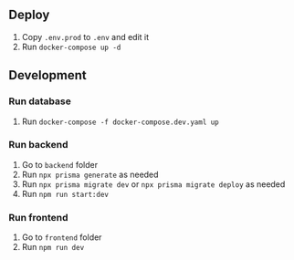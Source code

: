 ## Deploy

1. Copy `.env.prod` to `.env` and edit it
2. Run `docker-compose up -d`

## Development

### Run database
1. Run `docker-compose -f docker-compose.dev.yaml up`

### Run backend
1. Go to `backend` folder
2. Run `npx prisma generate` as needed
3. Run `npx prisma migrate dev` or `npx prisma migrate deploy` as needed
4. Run `npm run start:dev`

### Run frontend
1. Go to `frontend` folder
2. Run `npm run dev`
